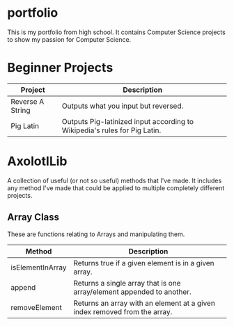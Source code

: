 # portfolio
This is my portfolio from high school. It contains Computer Science projects to show my passion for Computer Science.

# Beginner Projects

Project | Description
------- | -----------
Reverse A String | Outputs what you input but reversed.
Pig Latin | Outputs Pig-latinized input according to Wikipedia's rules for Pig Latin.

# AxolotlLib
A collection of useful (or not so useful) methods that I've made. It includes any method I've made that could be applied to multiple completely different projects.

## Array Class
These are functions relating to Arrays and manipulating them.

Method | Description
-------- | -----------
isElementInArray | Returns true if a given element is in a given array.
append | Returns a single array that is one array/element appended to another.
removeElement | Returns an array with an element at a given index removed from the array.
